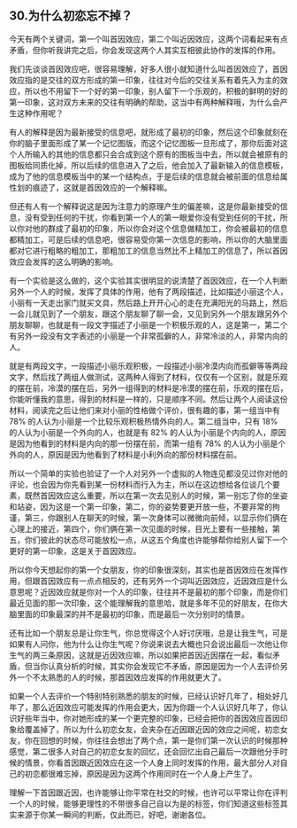 ## 30.为什么初恋忘不掉？
今天有两个关键词，第一个叫首因效应，第二个叫近因效应，这两个词看起来有点矛盾，但你听我讲完之后，你会发现这两个人其实互相彼此协作的发挥的作用。


我们先谈谈首因效应吧，很容易理解，好多人很小就知道什么叫首因效应了，首因效应指的是交往的双方形成的第一印象，往往对今后的交往关系有着先入为主的效应，所以也不用留下一个好的第一印象，别人留下一个乐观的，积极的鲜明的好的第一印象，这对双方未来的交往有明确的帮助，这当中有两种解释哦，为什么会产生这种作用呢？


有人的解释是因为最新接受的信息吧，就形成了最初的印象，然后这个印象就刻在你的脑子里面形成了某一个记忆图版，而这个记忆图板一旦形成了，那你后面对这个人所输入的其他的信息都只会合成到这个原有的图板当中去，所以就会被原有的图板给同质化掉，所以后续的信息进入了之后，他会加入了最新输入的信息模板，成为了他的信息模板当中的某一个结构点，于是后续的信息就会被前面的信息给属性划的痕迹了，这就是首因效应的一个解释嘛。


但还有人有一个解释说这是因为注意力的原理产生的偏差嘛，这是你最新接受的信息，没有受到任何的干扰，你看到第一个人的第一眼爱你没有受到任何的干扰，所以你对他的群成了最初的印象，所以你会对这个信息做精加工，你会被最初的信息都精加工，可是后续的信息吧，很容易受你第一次信息的影响，所以你的大脑里面都对它进行粗略的粗加工，那粗加工的信息当然比不上精加工的信息了，所以首因效应会发挥的这么明确的影响。


有一个实验是这么做的，这个实验其实很明显的说清楚了首因效应，在一个人判断另外一个人的时候，发挥了具体的作用，他有了两段描述，比如描述小丽这个人，小丽有一天走出家门就买文具，然后路上开开心心的走在充满阳光的马路上，然后一会儿就见到了一个朋友，跟这个朋友聊了聊一会，又见到另外一个朋友跟另外个朋友聊聊，也就是有一段文字描述了小丽是一个积极乐观的人，这是第一，第二个有另外一段没有文字表述的小丽是一个非常孤僻的人，非常冷淡的人，非常内向的人。


就是有两段文字，一段描述小丽乐观积极，一段描述小丽冷漠内向而孤僻等等两段文字，然后找了两组人做测试，这两种人得到了材料，仅仅有一个区别，就是乐观的摆在前，冷漠的摆在后，另外一组得到的材料是冷漠的摆在前，乐观的摆在后，你能听懂我的意思，得到的材料是一样的，只是顺序不同。然后让两个人阅读这份材料，阅读完之后让他们来对小丽的性格做个评价，很有趣的事，第一组当中有 78% 的人认为小丽是一个比较乐观积极热情外向的人。第二组当中，只有 18% 的人认为小丽是一个外向的人，也就是有 82% 的人认为小丽是个内向的人，原因是因为他看到的材料是内向的那一份摆在前，而第一组有 78% 的人认为小丽是个外向的人，原因是因为他看到了材料是小利外向的那份材料摆在前。


所以一个简单的实验也验证了一个人对另外一个虚拟的人物连见都没见过你对他的评论，也会因为你先看到某一份材料而行入为主，所以在这边想给各位谈几个要素，既然首因效应这么重要，所以在第一次去见别人的时候，第一别忘了你的坐姿和站姿，因为这是一个第一印象，第二，你的姿势要更开放一些，不要非常的拘谨，第三，你跟别人在聊天的时候，第一次身体可以微微向前倾，以显示你们俩在心理上的接近，第四个，你们俩在第一次见面的时候，目光上要有一些接触，第五，你们彼此的状态尽可能放松一点，从这五个角度也许能够帮你给别人留下一个更好的第一印象，这是关于首因效应。


所以你今天想起你的第一个女朋友，你的印象很深刻，其实也是首因效应在发挥作用，但跟首因效应有一点点相反的，还有另外一个词叫近因效应，近因效应是什么意思呢？近因效应就是你对一个人的印象，往往并不是最初的那个印象，而是你们最近见面的那一次印象，这个能理解我的意思哈，就是多年不见的好朋友，在你大脑里面的印象最深的并不是最初的印象，而是最后一次分别时的情景。


还有比如一个朋友总是让你生气，你总觉得这个人好讨厌哦，总是让我生气，可是如果有人问你，他为什么让你生气呢？你说来说去大概也只会说出最后一次他让你生气的两三条原因，这就是近因效应嘛，所以如果把首因近因摆在一起，看似矛盾，但当你认真分析的时候，其实你会发现它不矛盾，原因是因为一个人去评价另外一个不太熟悉的人的时候，那首因效应发挥的作用就更大了。


如果一个人去评价一个特别特别熟悉的朋友的时候，已经认识好几年了，相处好几年了，那么近因效应可能发挥的作用会更大，因为你跟一个人认识好几年了，你认识好些年当中，你对她形成的某一个更完整的印象，已经会把你的首因效应首因印象给覆盖掉了，所以为什么初恋女友，会夹杂在近因跟近因的效应之间呢，初恋女友，你在回想的时候，你往往会想出了两个点，第一是你们第一次认识的时候那种感觉，第二很多人对自己的初恋女友的回忆，还会回忆出自己最后一次跟他分手时候的情景，你看首因跟近因效应在这一个人身上同时发挥的作用，最大部分人对自己的初恋都很难忘掉，原因是因为这两个作用同时在一个人身上产生了。


理解一下首因跟近因，也许能够让你平常在社交的时候，也许可以平常让你在评判一个人的时候，能够更理性的不带很多自己自以为是的标签，你们知道这些标签其实来源于你某一瞬间的判断，仅此而已，好吧，谢谢各位。

